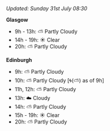 *Updated: Sunday 31st July 08:30*

**Glasgow**

* 9h - 13h: :partly_sunny: Partly Cloudy
* 14h - 19h: :sunny: Clear
* 20h: :partly_sunny: Partly Cloudy

**Edinburgh**

* 9h: :partly_sunny: Partly Cloudy
* 10h: :partly_sunny: Partly Cloudy [:cyclone:(:partly_sunny:) as of 9h]
* 11h, 12h: :partly_sunny: Partly Cloudy
* 13h: :cloud: Cloudy
* 14h: :partly_sunny: Partly Cloudy
* 15h - 19h: :sunny: Clear
* 20h: :partly_sunny: Partly Cloudy
